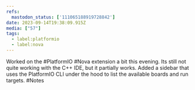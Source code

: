 ```yaml
---
refs:
  mastodon_status: ['111065188919728842']
date: 2023-09-14T19:38:09.915Z
media: ["57"]
tags:
  - label:platformio
  - label:nova
---
```


Worked on the #PlatformIO #Nova extension a bit this evening. Its still not quite working with the C++ IDE, but it partially works. Added a sidebar that uses the PlatformIO CLI under the hood to list the available boards and run targets. #Notes
